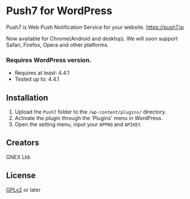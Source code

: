 # Push7 for WordPress
Push7 is Web Push Notification Service for your website.
<https://push7.jp>

Now available for Chrome(Android and desktop).
We will soon support Safari, Firefox, Opera and other platforms.

### Requires WordPress version.
* Requires at least: 4.4.1
* Tested up to: 4.4.1

## Installation

1. Upload the `Push7` folder to the `/wp-content/plugins/` directory.
1. Activate the plugin through the 'Plugins' menu in WordPress.
1. Open the setting menu, input your `APPNO` and `APIKEY`.

## Creators
GNEX Ltd.

## License
[GPLv2](http://www.gnu.org/licenses/gpl-2.0.html) or later
